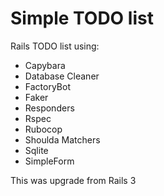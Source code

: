 # Simple TODO list
Rails TODO list using:
 - Capybara
 - Database Cleaner
 - FactoryBot
 - Faker
 - Responders
 - Rspec
 - Rubocop
 - Shoulda Matchers
 - Sqlite
 - SimpleForm

This was upgrade from Rails 3
